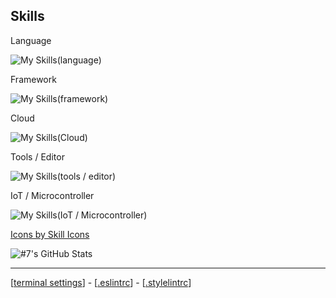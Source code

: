 ## Skills

Language

![My Skills(language)](https://skillicons.dev/icons?perline=10&i=html,css,sass,js,ts,nodejs,php)


Framework

![My Skills(framework)](https://skillicons.dev/icons?perline=10&i=vue,nuxtjs,pinia,react,nextjs,wordpress,laravel,express,flask,electron)

Cloud

![My Skills(Cloud)](https://skillicons.dev/icons?perline=10&i=firebase,aws,vercel)


Tools / Editor

![My Skills(tools / editor)](https://skillicons.dev/icons?perline=10&i=pnpm,docker,vim,webstorm,vscode,ps,ai,ae,figma)

IoT / Microcontroller

![My Skills(IoT / Microcontroller)](https://skillicons.dev/icons?perline=10&i=raspberrypi,arduino,cpp,python)

[Icons by Skill Icons](https://skillicons.dev)


![#7's GitHub Stats](https://github-readme-stats.vercel.app/api?username=nyagihime&count_private=true&show_icons=true&theme=radical)

---

[[terminal settings](https://github.com/nyagihime/dotfiles)] - 
[[.eslintrc](https://gist.github.com/nyagihime/b808c06e11f84e5bc4f656c7bcef6bae)] - 
[[.stylelintrc](https://gist.github.com/nyagihime/67eaa0bf59dc739c0155d97d848992ef)]

          
<!--
**nyagihime/nyagihime** is a ✨ _special_ ✨ repository because its `README.md` (this file) appears on your GitHub profile.

### Hi there 👋

Here are some ideas to get you started:

- 🔭 I’m currently working on ...
- 🌱 I’m currently learning ...
- 👯 I’m looking to collaborate on ...
- 🤔 I’m looking for help with ...
- 💬 Ask me about ...
- 📫 How to reach me: ...
- 😄 Pronouns: ...
- ⚡ Fun fact: ...
-->
